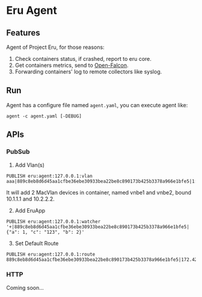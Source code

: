 Eru Agent
=========

## Features

Agent of Project Eru, for those reasons:

1. Check containers status, if crashed, report to eru core.
2. Get containers metrics, send to [Open-Falcon](https://github.com/open-falcon).
3. Forwarding containers' log to remote collectors like syslog.

## Run

Agent has a configure file named `agent.yaml`, you can execute agent like:

    agent -c agent.yaml [-DEBUG]

## APIs

### PubSub

1. Add Vlan(s)

```
PUBLISH eru:agent:127.0.0.1:vlan aaa|889c8eb8d6d45aa1cfbe36ebe30933bea22be8c890173b425b3378a966e1bfe5|1:10.1.1.1|2:10.2.2.2
```

It will add 2 MacVlan devices in container, named vnbe1 and vnbe2, bound 10.1.1.1 and 10.2.2.2.

2. Add EruApp

```
PUBLISH eru:agent:127.0.0.1:watcher '+|889c8eb8d6d45aa1cfbe36ebe30933bea22be8c890173b425b3378a966e1bfe5|{"a": 1, "c": "123", "b": 2}'
```

3. Set Default Route

```
PUBLISH eru:agent:127.0.0.1:route 889c8eb8d6d45aa1cfbe36ebe30933bea22be8c890173b425b3378a966e1bfe5|172.42.1.1
```

### HTTP

Coming soon...
